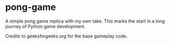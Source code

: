 # pong-game
A simple pong game replica with my own take. This marks the start in a long journey of Python game development.

Credits to geeksforgeeks.org for the base gameplay code.
